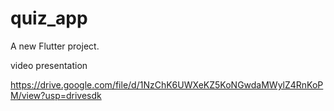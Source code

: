 # quiz_app

A new Flutter project.

video presentation

https://drive.google.com/file/d/1NzChK6UWXeKZ5KoNGwdaMWylZ4RnKoPM/view?usp=drivesdk
